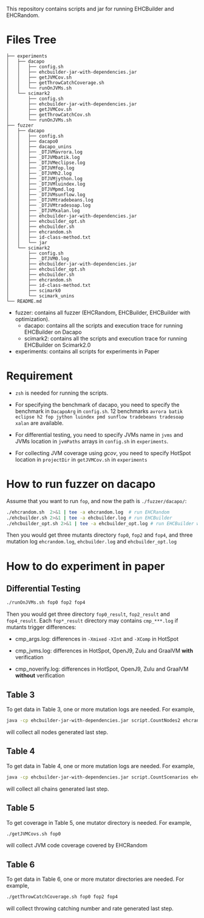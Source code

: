 This repository contains scripts and jar for running EHCBuilder and EHCRandom.

# Files Tree

```
├── experiments
│   ├── dacapo
│   │   ├── config.sh
│   │   ├── ehcbuilder-jar-with-dependencies.jar
│   │   ├── getJVMCov.sh
│   │   ├── getThrowCatchCoverage.sh
│   │   └── runOnJVMs.sh
│   └── scimark2
│       ├── config.sh
│       ├── ehcbuilder-jar-with-dependencies.jar
│       ├── getJVMCov.sh
│       ├── getThrowCatchCov.sh
│       └── runOnJVMs.sh
├── fuzzer
│   ├── dacapo
│   │   ├── config.sh
│   │   ├── dacapo0
│   │   ├── dacapo_unins
│   │   ├── _DTJVMavrora.log
│   │   ├── _DTJVMbatik.log
│   │   ├── _DTJVMeclipse.log
│   │   ├── _DTJVMfop.log
│   │   ├── _DTJVMh2.log
│   │   ├── _DTJVMjython.log
│   │   ├── _DTJVMluindex.log
│   │   ├── _DTJVMpmd.log
│   │   ├── _DTJVMsunflow.log
│   │   ├── _DTJVMtradebeans.log
│   │   ├── _DTJVMtradesoap.log
│   │   ├── _DTJVMxalan.log
│   │   ├── ehcbuilder-jar-with-dependencies.jar
│   │   ├── ehcbuilder_opt.sh
│   │   ├── ehcbuilder.sh
│   │   ├── ehcrandom.sh
│   │   ├── id-class-method.txt
│   │   └── jar
│   └── scimark2
│       ├── config.sh
│       ├── _DTJVM0.log
│       ├── ehcbuilder-jar-with-dependencies.jar
│       ├── ehcbuilder_opt.sh
│       ├── ehcbuilder.sh
│       ├── ehcrandom.sh
│       ├── id-class-method.txt
│       ├── scimark0
│       └── scimark_unins
└── README.md

```

* fuzzer: contains all fuzzer (EHCRandom, EHCBuilder, EHCBuilder with optimization). 
  * dacapo: contains all the scripts and execution trace for running EHCBuilder on Dacapo
  * scimark2: contains all the scripts and execution trace for running EHCBuilder on Scimark2.0
* experiments: contains all scripts for experiments in Paper

# Requirement

* `zsh` is needed for running the scripts.

* For specifying the benchmark of dacapo, you need to specify the benchmark in `DacapoArg` in `config.sh`. 12 benchmarks `avrora batik eclipse h2 fop jython luindex pmd sunflow tradebeans tradesoap xalan` are available.
* For differential testing, you need to specify JVMs name in `jvms` and JVMs location in `jvmPaths` arrays in `config.sh` in `experiments`.
* For collecting JVM coverage using *gcov*, you need to specify HotSpot location in `projectDir` in `getJVMCov.sh` in `experiments`

# How to run fuzzer on dacapo

Assume that you want to run `fop`, and now the path is `./fuzzer/dacapo/`:

```zsh
./ehcrandom.sh  2>&1 | tee -a ehcrandom.log  # run EHCRandom
./ehcbuilder.sh 2>&1 | tee -a ehcbuilder.log # run EHCBuilder
./ehcbuilder_opt.sh 2>&1 | tee -a ehcbuilder_opt.log # run EHCBuilder with Mutators Combination
```

Then you would get three mutants directory `fop0`, `fop2` and `fop4`, and three mutation log `ehcrandom.log`, `ehcbuilder.log` and `ehcbuilder_opt.log`

# How to do experiment in paper

## Differential Testing

```bash
./runOnJVMs.sh fop0 fop2 fop4
```

Then you would get three directory `fop0_result`, `fop2_result` and `fop4_result`. Each `fop*_result` directory may contains `cmp_***.log` if mutants trigger differences:

* cmp_args.log: differences in `-Xmixed` `-XInt` and `-XComp` in HotSpot
* cmp_jvms.log: differences in HotSpot, OpenJ9, Zulu and GraalVM **with** verification

* cmp_noverify.log: differences in HotSpot, OpenJ9, Zulu and GraalVM **without** verification

## Table 3

To get data in Table 3, one or more mutation logs are needed. For example,

```bash
java -cp ehcbuilder-jar-with-dependencies.jar script.CountNodes2 ehcrandom.log ehcbuilder.log ehcbuilder_opt.log
```

will collect all nodes generated last step.

## Table 4

To get data in Table 4, one or more mutation logs are needed. For example,

```bash
java -cp ehcbuilder-jar-with-dependencies.jar script.CountScenarios ehcrandom.log ehcbuilder.log ehcbuilder_opt.log
```

will collect all chains generated last step.

## Table 5

To get coverage in Table 5, one mutator directory is needed. For example,

```bash
./getJVMCovs.sh fop0
```

will collect JVM code coverage covered by EHCRandom

## Table 6

To get data in Table 6, one or more mutator directories are needed. For example, 

```bash 
./getThrowCatchCoverage.sh fop0 fop2 fop4
```

will collect throwing catching number and rate generated last step.

